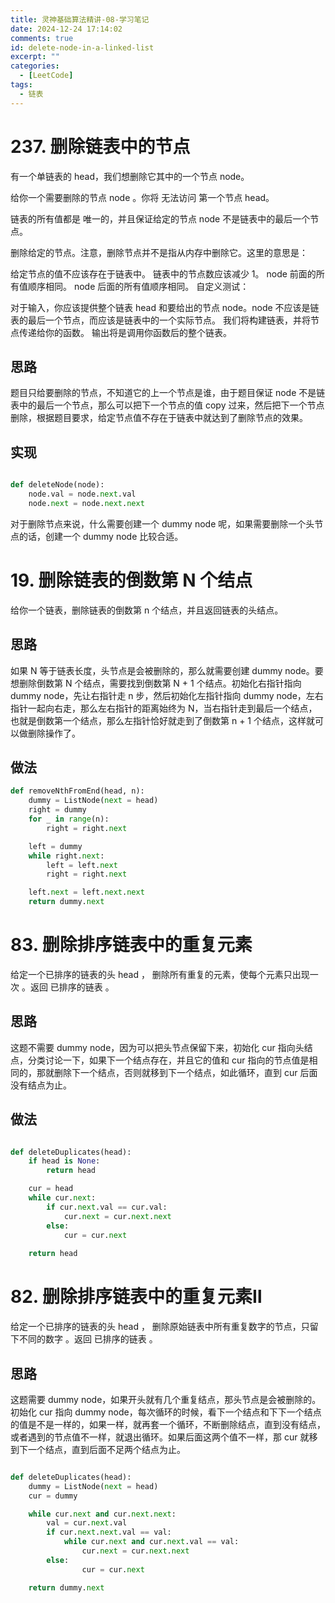 ```yaml
---
title: 灵神基础算法精讲-08-学习笔记
date: 2024-12-24 17:14:02
comments: true
id: delete-node-in-a-linked-list
excerpt: ""
categories:
  - [LeetCode]
tags:
  - 链表
---
```


# 237. 删除链表中的节点

有一个单链表的 head，我们想删除它其中的一个节点 node。

给你一个需要删除的节点 node 。你将 无法访问 第一个节点  head。

链表的所有值都是 唯一的，并且保证给定的节点 node 不是链表中的最后一个节点。

删除给定的节点。注意，删除节点并不是指从内存中删除它。这里的意思是：

给定节点的值不应该存在于链表中。
链表中的节点数应该减少 1。
node 前面的所有值顺序相同。
node 后面的所有值顺序相同。
自定义测试：

对于输入，你应该提供整个链表 head 和要给出的节点 node。node 不应该是链表的最后一个节点，而应该是链表中的一个实际节点。
我们将构建链表，并将节点传递给你的函数。
输出将是调用你函数后的整个链表。

## 思路

题目只给要删除的节点，不知道它的上一个节点是谁，由于题目保证 node 不是链表中的最后一个节点，那么可以把下一个节点的值 copy 过来，然后把下一个节点删除，根据题目要求，给定节点值不存在于链表中就达到了删除节点的效果。

## 实现

```python

def deleteNode(node):
    node.val = node.next.val
    node.next = node.next.next
```

对于删除节点来说，什么需要创建一个 dummy node 呢，如果需要删除一个头节点的话，创建一个 dummy node 比较合适。

# 19. 删除链表的倒数第 N 个结点

给你一个链表，删除链表的倒数第 n 个结点，并且返回链表的头结点。

## 思路

如果 N 等于链表长度，头节点是会被删除的，那么就需要创建 dummy node。要想删除倒数第 N 个结点，需要找到倒数第 N + 1 个结点。初始化右指针指向 dummy node，先让右指针走 n 步，然后初始化左指针指向 dummy node，左右指针一起向右走，那么左右指针的距离始终为 N，当右指针走到最后一个结点，也就是倒数第一个结点，那么左指针恰好就走到了倒数第 n + 1 个结点，这样就可以做删除操作了。

## 做法

```python
def removeNthFromEnd(head, n):
    dummy = ListNode(next = head)
    right = dummy
    for _ in range(n):
        right = right.next

    left = dummy
    while right.next:
        left = left.next
        right = right.next

    left.next = left.next.next
    return dummy.next
```

# 83. 删除排序链表中的重复元素

给定一个已排序的链表的头 head ， 删除所有重复的元素，使每个元素只出现一次 。返回 已排序的链表 。

## 思路

这题不需要 dummy node，因为可以把头节点保留下来，初始化 cur 指向头结点，分类讨论一下，如果下一个结点存在，并且它的值和 cur 指向的节点值是相同的，那就删除下一个结点，否则就移到下一个结点，如此循环，直到 cur 后面没有结点为止。

## 做法

```python

def deleteDuplicates(head):
    if head is None:
        return head

    cur = head
    while cur.next:
        if cur.next.val == cur.val:
            cur.next = cur.next.next
        else:
            cur = cur.next
    
    return head
```

# 82. 删除排序链表中的重复元素Ⅱ

给定一个已排序的链表的头 head ， 删除原始链表中所有重复数字的节点，只留下不同的数字 。返回 已排序的链表 。

## 思路

这题需要 dummy node，如果开头就有几个重复结点，那头节点是会被删除的。初始化 cur 指向 dummy node，每次循环的时候，看下一个结点和下下一个结点的值是不是一样的，如果一样，就再套一个循环，不断删除结点，直到没有结点，或者遇到的节点值不一样，就退出循环。如果后面这两个值不一样，那 cur 就移到下一个结点，直到后面不足两个结点为止。

```python

def deleteDuplicates(head):
    dummy = ListNode(next = head)
    cur = dummy

    while cur.next and cur.next.next:
        val = cur.next.val
        if cur.next.next.val == val:
            while cur.next and cur.next.val == val:
                cur.next = cur.next.next
        else:
                cur = cur.next

    return dummy.next
```